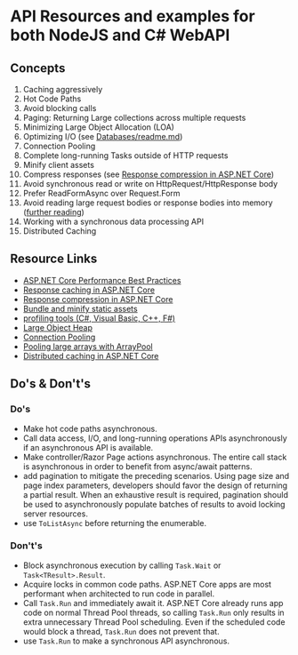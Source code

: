 # API Resources and examples for both NodeJS and C# WebAPI

## Concepts
1. Caching aggressively
2. Hot Code Paths
3. Avoid blocking calls
4. Paging: Returning Large collections across multiple requests
5. Minimizing Large Object Allocation (LOA)
6. Optimizing I/O (see [Databases/readme.md](../Databases/readme.md))
7. Connection Pooling
8. Complete long-running Tasks outside of HTTP requests
9. Minify client assets
10. Compress responses (see [Response compression in ASP.NET Core])
11. Avoid synchronous read or write on HttpRequest/HttpResponse body
12. Prefer ReadFormAsync over Request.Form
13. Avoid reading large request bodies or response bodies into memory ([further reading][Pooling large arrays with ArrayPool])
14. Working with a synchronous data processing API
15. Distributed Caching

## Resource Links
* [ASP.NET Core Performance Best Practices]
* [Response caching in ASP.NET Core]
* [Response compression in ASP.NET Core]
* [Bundle and minify static assets]
* [profiling tools (C#, Visual Basic, C++, F#)]
* [Large Object Heap]
* [Connection Pooling]
* [Pooling large arrays with ArrayPool]
* [Distributed caching in ASP.NET Core]

## Do's & Don't's
### Do's
* Make hot code paths asynchronous.
* Call data access, I/O, and long-running operations APIs asynchronously if an asynchronous API is available.
* Make controller/Razor Page actions asynchronous. The entire call stack is asynchronous in order to benefit from async/await patterns.
* add pagination to mitigate the preceding scenarios. Using page size and page index parameters, developers should favor the design of returning a partial result. When an exhaustive result is required, pagination should be used to asynchronously populate batches of results to avoid locking server resources.
* use `ToListAsync` before returning the enumerable.

### Don't's
* Block asynchronous execution by calling `Task.Wait` or `Task<TResult>.Result`.
* Acquire locks in common code paths. ASP.NET Core apps are most performant when architected to run code in parallel.
* Call `Task.Run` and immediately await it. ASP.NET Core already runs app code on normal Thread Pool threads, so calling `Task.Run` only results in extra unnecessary Thread Pool scheduling. Even if the scheduled code would block a thread, `Task.Run` does not prevent that.
* use `Task.Run` to make a synchronous API asynchronous.


[ASP.NET Core Performance Best Practices]: https://learn.microsoft.com/en-us/aspnet/core/performance/performance-best-practices?view=aspnetcore-6.0#understand-hot-code-paths

[Response caching in ASP.NET Core]: https://learn.microsoft.com/en-us/aspnet/core/performance/caching/response?view=aspnetcore-6.0

[Response compression in ASP.NET Core]: https://learn.microsoft.com/en-us/aspnet/core/performance/response-compression?view=aspnetcore-6.0

[Bundle and minify static assets]: https://learn.microsoft.com/en-us/aspnet/core/client-side/bundling-and-minification?view=aspnetcore-6.0

[profiling tools (C#, Visual Basic, C++, F#)]: https://learn.microsoft.com/en-us/visualstudio/profiling/profiling-feature-tour?view=vs-2022

[Large Object Heap]: https://devblogs.microsoft.com/dotnet/large-object-heap/

[Connection Pooling]: https://learn.microsoft.com/en-us/dotnet/architecture/microservices/implement-resilient-applications/use-httpclientfactory-to-implement-resilient-http-requests

[Pooling large arrays with ArrayPool]: https://adamsitnik.com/Array-Pool/#the-problem

[Distributed caching in ASP.NET Core]: https://learn.microsoft.com/en-us/aspnet/core/performance/caching/distributed?source=recommendations&view=aspnetcore-6.0